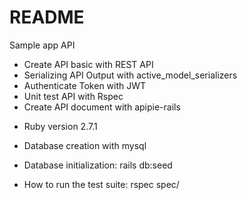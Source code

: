 # README

Sample app API
- Create API basic with REST API
- Serializing API Output with active_model_serializers
- Authenticate Token with JWT
- Unit test API with Rspec
- Create API document with apipie-rails

* Ruby version 2.7.1

* Database creation with mysql

* Database initialization: rails db:seed

* How to run the test suite: rspec spec/
